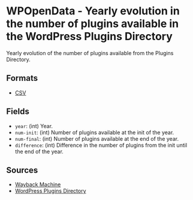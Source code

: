 # WPOpenData - Yearly evolution in the number of plugins available in the WordPress Plugins Directory

Yearly evolution of the number of plugins available from the Plugins Directory.

## Formats

- [CSV](plugin-directory-yearly-4col.csv)

## Fields

- `year`: (int) Year.
- `num-init`: (int) Number of plugins available at the init of the year.
- `num-final`: (int) Number of plugins available at the end of the year.
- `difference`: (int) Difference in the number of plugins from the init until the end of the year.

## Sources

- [Wayback Machine](https://web.archive.org/web/20230515000000*/https://wordpress.org/extend/plugins)
- [WordPress Plugins Directory](https://wordpress.org/plugins/)